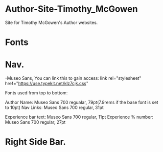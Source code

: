 # Author-Site-Timothy_McGowen
Site for Timothy McGowen's Author websites. 


# Fonts

# Nav.
-Museo Sans, You can link this to gain access: link rel="stylesheet" href="https://use.typekit.net/klz7cjk.css"

Fonts used from top to bottom:

Author Name: Museo Sans 700 regualar, 79pt(7.9rems if the base font is set to 10pt)
Nav Links: Museo Sans 700 regular, 31pt

Experience bar text: Museo Sans 700 regular, 11pt
Experience % number: Museo Sans 700 regular, 27pt

# Right Side Bar.
